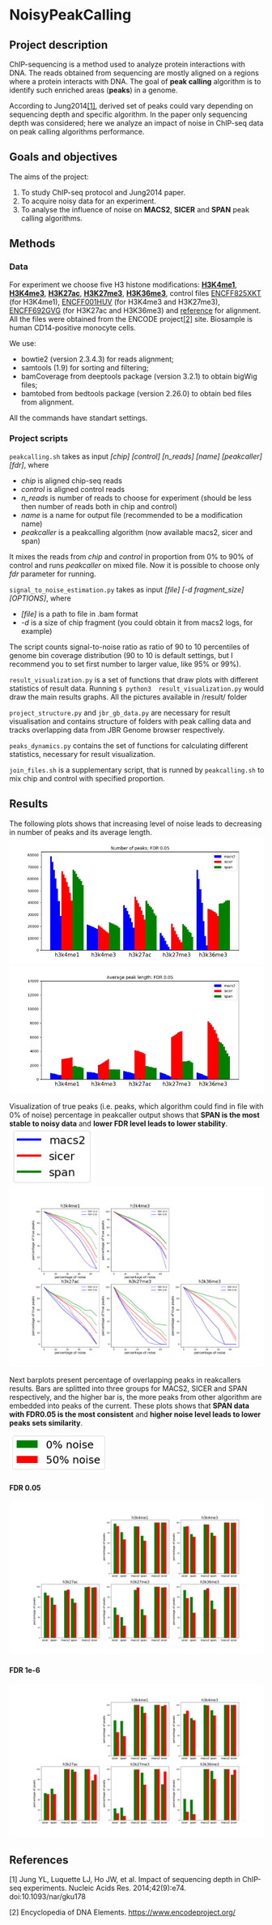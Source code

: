 # NoisyPeakCalling

## Project description

ChIP-sequencing is a method used to analyze protein interactions with DNA. The reads obtained from sequencing are mostly aligned on a regions where a protein interacts with DNA. The goal of __peak calling__ algorithm is to identify such enriched areas (__peaks__) in a genome.

According to Jung2014[[1]](#jung), derived set of peaks could vary depending on sequencing depth and specific algorithm. In the paper only sequencing depth was considered; here we analyze an impact of noise in ChIP-seq data on peak calling algorithms performance.   

## Goals and objectives

The aims of the project:
1. To study ChIP-seq protocol and Jung2014 paper.
2. To acquire noisy data for an experiment.
3. To analyse the influence of noise on __MACS2__, __SICER__ and __SPAN__ peak calling algorithms.

## Methods

### Data

For experiment we choose five H3 histone modifications: [__H3K4me1__](https://www.encodeproject.org/files/ENCFF076WOE/), [__H3K4me3__](https://www.encodeproject.org/files/ENCFF001FYS/), [__H3K27ac__](https://www.encodeproject.org/files/ENCFF000CEN/), [__H3K27me3__](https://www.encodeproject.org/files/ENCFF001FYR/), [__H3K36me3__](https://www.encodeproject.org/files/ENCFF000CFB/), control files [ENCFF825XKT](https://www.encodeproject.org/files/ENCFF825XKT/) (for H3K4me1), [ENCFF001HUV](https://www.encodeproject.org/files/ENCFF001HUV/) (for H3K4me3 and H3K27me3), [ENCFF692GVG](https://www.encodeproject.org/files/ENCFF692GVG/) (for H3K27ac and H3K36me3) and [reference](https://www.encodeproject.org/files/GRCh38_no_alt_analysis_set_GCA_000001405.15/) for alignment. All the files were obtained from the ENCODE project[[2]](#encode) site. Biosample is human CD14-positive monocyte cells. 

We use:
- bowtie2 (version 2.3.4.3) for reads alignment;
- samtools (1.9) for sorting and filtering;
- bamCoverage from deeptools package (version 3.2.1) to obtain bigWig files;
- bamtobed from bedtools package (version 2.26.0) to obtain bed files from alignment.

All the commands have standart settings.

### Project scripts

`peakcalling.sh`  takes as input _[chip]_ _[control]_ _[n_reads]_ _[name]_ _[peakcaller]_ _[fdr]_, where
- _chip_ is aligned chip-seq reads
- _control_ is aligned control reads
- _n_reads_ is number of reads to choose for experiment (should be less then number of reads both in chip and control)
- _name_ is a name for output file (recommended to be a modification name)
- _peakcaller_ is a peakcalling algorithm (now available macs2, sicer and span)

It mixes the reads from _chip_ and _control_ in proportion from 0% to 90% of control and runs _peakcaller_ on mixed file. Now it is possible to choose only _fdr_ parameter for running. 

`signal_to_noise_estimation.py` takes as input _[file]_ _[-d fragment_size]_  _[OPTIONS]_, where
- _[file]_ is a path to file in .bam format
- _-d_ is a size of chip fragment (you could obtain it from macs2 logs, for example)

The script counts signal-to-noise ratio as ratio of 90 to 10 percentiles of genome bin coverage distribution (90 to 10 is default settings, but I recommend you to set first number to larger value, like 95% or 99%).

`result_visualization.py` is a set of functions that draw plots with different statistics of result data. Running `$ python3  result_visualization.py` would draw the main results graphs. All the pictures available in /result/ folder

`project_structure.py` and `jbr_gb_data.py` are necessary for result visualisation and contains structure of folders with peak calling data and tracks overlapping data from JBR Genome browser respectively.

`peaks_dynamics.py` contains the set of functions for calculating different statistics, necessary for result visualization.

`join_files.sh` is a supplementary script, that is runned by `peakcalling.sh` to mix chip and control with specified proportion.

## Results

The following plots shows that increasing level of noise leads to decreasing in number of peaks and its average length.
![](https://github.com/DaryaChaplygina/NoisyPeakCalling/blob/master/result/n_peaks_fdr_FDR%200.05.png?raw=true)
![](https://github.com/DaryaChaplygina/NoisyPeakCalling/blob/master/result/len_peaks_fdr_FDR%200.05.png?raw=true)

Visualization of true peaks (i.e. peaks, which algorithm could find in file with 0% of noise) percentage in peakcaller output shows that __SPAN is the most stable to noisy data__ and __lower FDR level leads to lower stability__.
![](https://github.com/DaryaChaplygina/NoisyPeakCalling/blob/master/result/pk_colors.png?raw=true)
![](https://github.com/DaryaChaplygina/NoisyPeakCalling/blob/master/result/true_peaks_dynamics.png?raw=true)

Next barplots present percentage of overlapping peaks in reakcallers results. Bars are splitted into three groups for MACS2, SICER and SPAN respectively, and the higher bar is, the more peaks from other algorithm are embedded into peaks of the current. These plots shows that __SPAN data with FDR0.05 is the most consistent__ and __higher noise level leads to lower peaks sets similarity__.  

![](https://github.com/DaryaChaplygina/NoisyPeakCalling/blob/master/result/noise_colors.png?raw=true)
#### FDR 0.05
![](https://github.com/DaryaChaplygina/NoisyPeakCalling/blob/master/result/plot_peak_set_comparison_fdr_FDR%200.05.png?raw=true)
#### FDR 1e-6
![](https://github.com/DaryaChaplygina/NoisyPeakCalling/blob/master/result/plot_peak_set_comparison_fdr_FDR%201E-6.png?raw=true)

## References 

<a name="jung">[1]</a>  Jung YL, Luquette LJ, Ho JW, et al. Impact of sequencing depth in ChIP-seq experiments. Nucleic Acids Res. 2014;42(9):e74. doi:10.1093/nar/gku178

<a name="encode">[2]</a>  Encyclopedia of DNA Elements. https://www.encodeproject.org/
